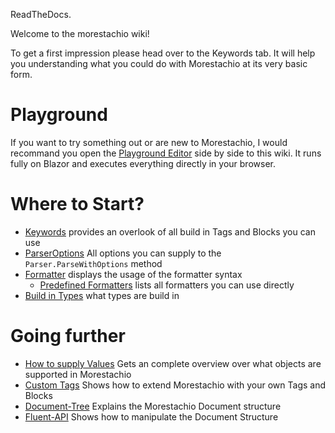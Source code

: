 ReadTheDocs.

Welcome to the morestachio wiki!

To get a first impression please head over to the Keywords tab. It will help you understanding what you could do with Morestachio at its very basic form.

# Playground
If you want to try something out or are new to Morestachio, I would recommand you open the [Playground Editor](https://morestachio.jean-pierre-bachmann.dev/editor) side by side to this wiki. It runs fully on Blazor and executes everything directly in your browser.

# Where to Start?

- [Keywords](https://github.com/JPVenson/morestachio/wiki/Keywords) provides an overlook of all build in Tags and Blocks you can use
- [ParserOptions](https://github.com/JPVenson/morestachio/wiki/ParserOptions) All options you can supply to the `Parser.ParseWithOptions` method
- [Formatter](https://github.com/JPVenson/morestachio/wiki/Formatter) displays the usage of the formatter syntax
   - [Predefined Formatters](https://github.com/JPVenson/morestachio/wiki/Predefined-Formatter) lists all formatters you can use directly
- [Build in Types](https://github.com/JPVenson/morestachio/wiki/Numbers,-null-and-booleans) what types are build in

# Going further
- [How to supply Values](https://github.com/JPVenson/morestachio/wiki/How-to-supply-Values) Gets an complete overview over what objects are supported in Morestachio
- [Custom Tags](https://github.com/JPVenson/morestachio/wiki/Custom-Tags) Shows how to extend Morestachio with your own Tags and Blocks
- [Document-Tree](https://github.com/JPVenson/morestachio/wiki/Document-Tree) Explains the Morestachio Document structure 
- [Fluent-API](https://github.com/JPVenson/morestachio/wiki/Fluent-API) Shows how to manipulate the Document Structure
